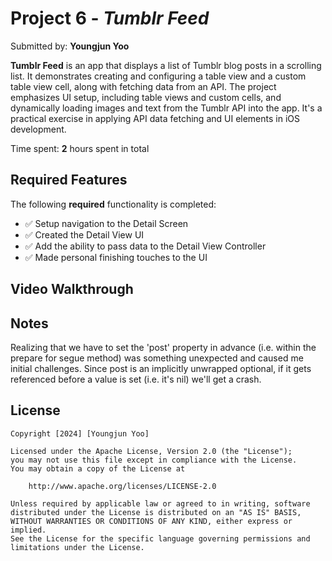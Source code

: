 # Project 6 - *Tumblr Feed*

Submitted by: **Youngjun Yoo**

**Tumblr Feed** is an app that displays a list of Tumblr blog posts in a scrolling list. It demonstrates creating and configuring a table view and a custom table view cell, along with fetching data from an API. The project emphasizes UI setup, including table views and custom cells, and dynamically loading images and text from the Tumblr API into the app. It's a practical exercise in applying API data fetching and UI elements in iOS development.

Time spent: **2** hours spent in total

## Required Features

The following **required** functionality is completed:

- ✅ Setup navigation to the Detail Screen
- ✅ Created the Detail View UI
- ✅ Add the ability to pass data to the Detail View Controller
- ✅ Made personal finishing touches to the UI

## Video Walkthrough



## Notes

Realizing that we have to set the 'post' property in advance (i.e. within the prepare for segue method) was something unexpected and caused me initial challenges. Since post is an implicitly unwrapped optional, if it gets referenced before a value is set (i.e. it's nil) we'll get a crash.

## License

    Copyright [2024] [Youngjun Yoo]

    Licensed under the Apache License, Version 2.0 (the "License");
    you may not use this file except in compliance with the License.
    You may obtain a copy of the License at

        http://www.apache.org/licenses/LICENSE-2.0

    Unless required by applicable law or agreed to in writing, software
    distributed under the License is distributed on an "AS IS" BASIS,
    WITHOUT WARRANTIES OR CONDITIONS OF ANY KIND, either express or implied.
    See the License for the specific language governing permissions and
    limitations under the License.
